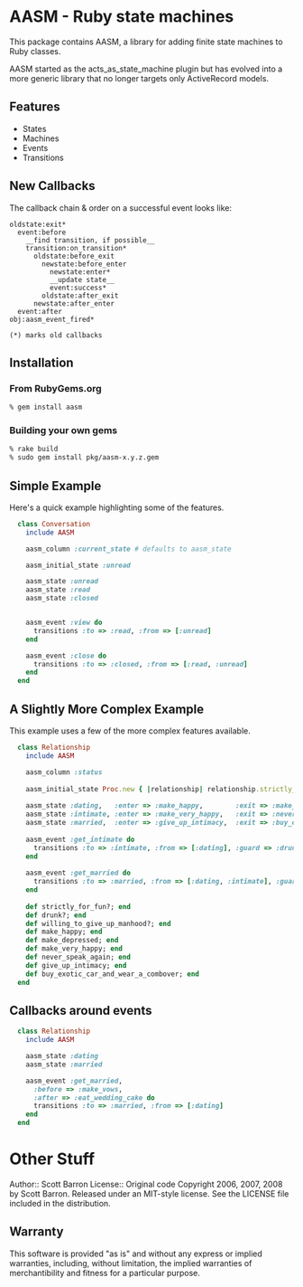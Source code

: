 # AASM - Ruby state machines #

This package contains AASM, a library for adding finite state machines to Ruby classes.

AASM started as the acts_as_state_machine plugin but has evolved into a more generic library that no longer targets only ActiveRecord models.

## Features ##

* States
* Machines
* Events
* Transitions

## New Callbacks ##

The callback chain & order on a successful event looks like:

    oldstate:exit*
      event:before
        __find transition, if possible__
        transition:on_transition*
          oldstate:before_exit
            newstate:before_enter
              newstate:enter*
              __update state__
              event:success*
            oldstate:after_exit
          newstate:after_enter
      event:after
    obj:aasm_event_fired*

    (*) marks old callbacks


## Installation ##

### From RubyGems.org ###

```sh
% gem install aasm
```

### Building your own gems ###

```sh
% rake build
% sudo gem install pkg/aasm-x.y.z.gem
```

## Simple Example ##

Here's a quick example highlighting some of the features.

```ruby
  class Conversation
    include AASM

    aasm_column :current_state # defaults to aasm_state

    aasm_initial_state :unread

    aasm_state :unread
    aasm_state :read
    aasm_state :closed


    aasm_event :view do
      transitions :to => :read, :from => [:unread]
    end

    aasm_event :close do
      transitions :to => :closed, :from => [:read, :unread]
    end
  end
```

## A Slightly More Complex Example ##

This example uses a few of the more complex features available.

```ruby
  class Relationship
    include AASM

    aasm_column :status
    
    aasm_initial_state Proc.new { |relationship| relationship.strictly_for_fun? ? :intimate : :dating }
    
    aasm_state :dating,   :enter => :make_happy,        :exit => :make_depressed
    aasm_state :intimate, :enter => :make_very_happy,   :exit => :never_speak_again
    aasm_state :married,  :enter => :give_up_intimacy,  :exit => :buy_exotic_car_and_wear_a_combover
    
    aasm_event :get_intimate do
      transitions :to => :intimate, :from => [:dating], :guard => :drunk?
    end
    
    aasm_event :get_married do
      transitions :to => :married, :from => [:dating, :intimate], :guard => :willing_to_give_up_manhood?
    end
    
    def strictly_for_fun?; end
    def drunk?; end
    def willing_to_give_up_manhood?; end
    def make_happy; end
    def make_depressed; end
    def make_very_happy; end
    def never_speak_again; end
    def give_up_intimacy; end
    def buy_exotic_car_and_wear_a_combover; end
  end
```

## Callbacks around events
```ruby
  class Relationship
    include AASM

    aasm_state :dating
    aasm_state :married

    aasm_event :get_married,
      :before => :make_vows,
      :after => :eat_wedding_cake do
      transitions :to => :married, :from => [:dating]
    end
  end
```


# Other Stuff #

Author::  Scott Barron <scott at elitists dot net>
License:: Original code Copyright 2006, 2007, 2008 by Scott Barron.
          Released under an MIT-style license.  See the LICENSE  file
          included in the distribution.

## Warranty ##

This software is provided "as is" and without any express or
implied warranties, including, without limitation, the implied
warranties of merchantibility and fitness for a particular
purpose.
